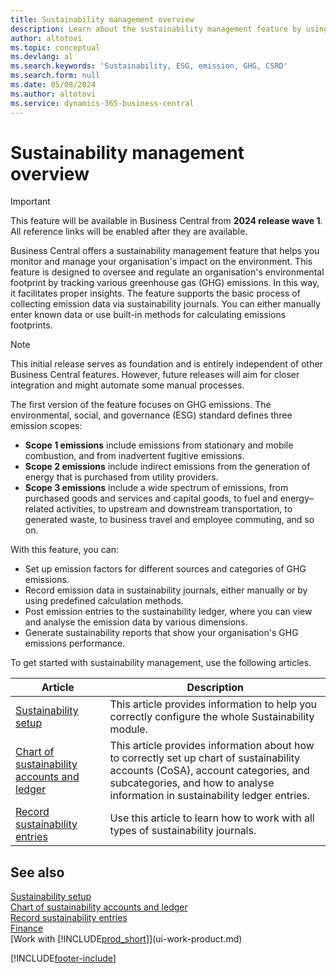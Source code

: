 ```yaml
---
title: Sustainability management overview
description: Learn about the sustainability management feature by using the provided information and resources.
author: altotovi
ms.topic: conceptual
ms.devlang: al
ms.search.keywords: 'Sustainability, ESG, emission, GHG, CSRD'
ms.search.form: null
ms.date: 05/08/2024
ms.author: altotovi
ms.service: dynamics-365-business-central
---
```


# Sustainability management overview

> [!IMPORTANT]
> This feature will be available in Business Central from **2024 release wave 1**. All reference links will be enabled after they are available.

Business Central offers a sustainability management feature that helps you monitor and manage your organisation's impact on the environment. This feature is designed to oversee and regulate an organisation's environmental footprint by tracking various greenhouse gas (GHG) emissions. In this way, it facilitates proper insights. The feature supports the basic process of collecting emission data via sustainability journals. You can either manually enter known data or use built-in methods for calculating emissions footprints.

> [!NOTE]
> This initial release serves as foundation and is entirely independent of other Business Central features. However, future releases will aim for closer integration and might automate some manual processes.

The first version of the feature focuses on GHG emissions. The environmental, social, and governance (ESG) standard defines three emission scopes:

- **Scope 1 emissions** include emissions from stationary and mobile combustion, and from inadvertent fugitive emissions.
- **Scope 2 emissions** include indirect emissions from the generation of energy that is purchased from utility providers.
- **Scope 3 emissions** include a wide spectrum of emissions, from purchased goods and services and capital goods, to fuel and energy–related activities, to upstream and downstream transportation, to generated waste, to business travel and employee commuting, and so on.

With this feature, you can:

- Set up emission factors for different sources and categories of GHG emissions.
- Record emission data in sustainability journals, either manually or by using predefined calculation methods.
- Post emission entries to the sustainability ledger, where you can view and analyse the emission data by various dimensions.
- Generate sustainability reports that show your organisation's GHG emissions performance.

To get started with sustainability management, use the following articles.

| Article | Description |
|---------|-------------|
| [Sustainability setup](finance-sustainability-setup.md) | This article provides information to help you correctly configure the whole Sustainability module. |
| [Chart of sustainability accounts and ledger](finance-sustainability-accounts-ledger.md) | This article provides information about how to correctly set up chart of sustainability accounts (CoSA), account categories, and subcategories, and how to analyse information in sustainability ledger entries. |
| [Record sustainability entries](finance-sustainability-journal.md) | Use this article to learn how to work with all types of sustainability journals. |

## See also 

[Sustainability setup](finance-sustainability-setup.md)  
[Chart of sustainability accounts and ledger](finance-sustainability-accounts-ledger.md)  
[Record sustainability entries](finance-sustainability-journal.md)  
[Finance](finance.md)  
[Work with [!INCLUDE[prod_short](includes/prod_short.md)]](ui-work-product.md)  

[!INCLUDE[footer-include](includes/footer-banner.md)]
